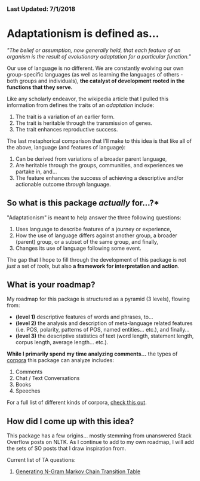 ### Last Updated: 7/1/2018
# Adaptationism is defined as...

_"The belief or assumption, now generally held, that each feature of an organism is the result of evolutionary adaptation for a particular function."_

Our use of language is no different. We are constantly evolving our own group-specific languages (as well as learning the languages of others - both groups and individuals), **the catalyst of development rooted in the functions that they serve.**

Like any scholarly endeavor, the wikipedia article that I pulled this information from defines the traits of an *adaptation* include:
 1. The trait is a variation of an earlier form.
 2. The trait is heritable through the transmission of genes.
 3. The trait enhances reproductive success.

The last metaphorical comparison that I'll make to this idea is that like all of the above, language (and features of language):
 1. Can be derived from variations of a broader parent language,
 2. Are heritable through the groups, communities, and experiences we partake in, and...
 3. The feature enhances the success of achieving a descriptive and/or actionable outcome *through* language.

## So what is this package _actually_ for...?*

"Adaptationism" is meant to help answer the three following questions:
 1. Uses language to describe features of a journey or experience,
 2. How the use of language differs against another group, a broader (parent) group, or a subset of the same group, and finally,
 3. Changes its use of language following some event.

The gap that I hope to fill through the development of this package is not *just* a set of *tools*, but also **a framework for interpretation and action**.

## What is your roadmap?

My roadmap for this package is structured as a pyramid (3 levels), flowing from:
 - **(level 1)** descriptive features of words and phrases, to...
 - **(level 2)** the analysis and description of meta-language related features (i.e. POS, polarity, patterns of POS, named entities... etc.), and finally...
 - **(level 3)** the descriptive statistics of text (word length, statement length, corpus length, average length... etc.).

**While I primarily spend my time analyzing comments...** the types of [corpora](https://wiki.apache.org/spamassassin/PluralOfCorpus) this package can analyze includes:
  1. Comments
  2. Chat / Text Conversations
  3. Books
  4. Speeches

For a full list of different kinds of corpora, [check this out](https://weblearn.ox.ac.uk/access/content/group/3a217dfd-a8cd-4034-8564-c27a58f89b9b/Handouts/CorpusTypes.pdf).

## How did I come up with this idea?

This package has a few origins... mostly stemming from unanswered Stack Overflow posts on NLTK. As I continue to add to my own roadmap, I will add the sets of SO posts that I draw inspiration from.

Current list of TA questions:
  1. [Generating N-Gram Markov Chain Transition Table](https://stackoverflow.com/questions/23374694/n-gram-markov-chain-transition-table)
